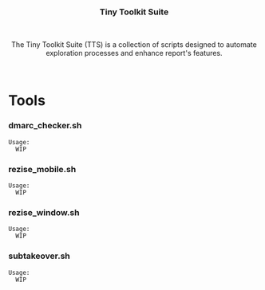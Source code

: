 <h3 align="center">Tiny Toolkit Suite</h3>
<br>
<p align="center">The Tiny Toolkit Suite (TTS) is a collection of scripts designed to automate exploration processes and enhance report's features.</p>

<br>

# Tools

### dmarc_checker.sh
```
Usage:
  WIP
```

### rezise_mobile.sh
```
Usage:
  WIP
```


### rezise_window.sh
```
Usage:
  WIP
```


### subtakeover.sh
```
Usage:
  WIP
```

